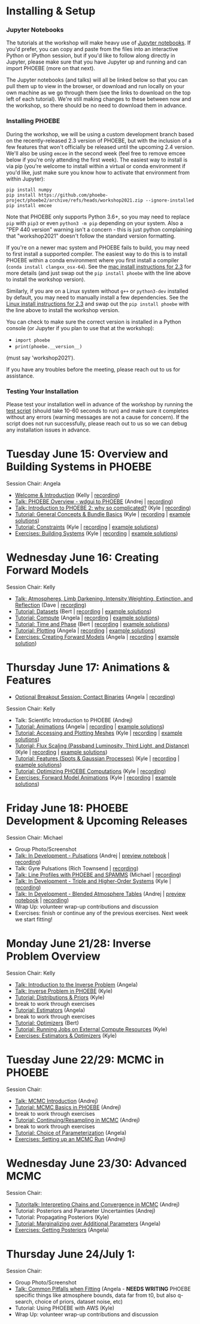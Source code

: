# Installing & Setup

### Jupyter Notebooks

The tutorials at the workshop will make heavy use of [Jupyter notebooks](https://jupyter.org/install).  If you'd prefer, you can copy and paste from the files into an interactive Python or IPython session, but if you'd like to follow along directly in Jupyter, please make sure that you have Jupyter up and running and can import PHOEBE (more on that next).

The Jupyter notebooks (and talks) will all be linked below so that you can pull them up to view in the browser, or download and run locally on your own machine as we go through them (see the links to download on the top left of each tutorial).  We're still making changes to these between now and the workshop, so there should be no need to download them in advance.

### Installing PHOEBE

During the workshop, we will be using a custom development branch based on the recently-released 2.3 version of PHOEBE, but with the inclusion of a few features that won't officially be released until the upcoming 2.4 version.  We'll also be using `emcee` in the second week (feel free to remove emcee below if you're only attending the first week).  The easiest way to install is via pip (you're welcome to install within a virtual or conda environment if you'd like, just make sure you know how to activate that environment from within Jupyter):

```
pip install numpy
pip install https://github.com/phoebe-project/phoebe2/archive/refs/heads/workshop2021.zip --ignore-installed
pip install emcee
```

Note that PHOEBE only supports Python 3.6+, so you may need to replace `pip` with `pip3` or even `python3 -m pip` depending on your system.  Also a "PEP 440 version" warning isn't a concern - this is just python complaining that "workshop2021" doesn't follow the standard version formatting.

If you're on a newer mac system and PHOEBE fails to build, you may need to first install a supported compiler.  The easiest way to do this is to install PHOEBE within a conda environment where you first install a compiler (`conda install clangxx_osx-64`).  See the [mac install instructions for 2.3](http://phoebe-project.org/install/latest/mac/auto) for more details (and just swap out the `pip install phoebe` with the line above to install the workshop version).

Similarly, if you are on a Linux system without `g++` or `python3-dev` installed by default, you may need to manually install a few dependencies.  See the [Linux install instructions for 2.3](http://phoebe-project.org/install/latest/linux/auto) and swap out the `pip install phoebe` with the line above to install the workshop version.

You can check to make sure the correct version is installed in a Python console (or Jupyter if you plan to use that at the workshop):

* `import phoebe`
* `print(phoebe.__version__)`

(must say 'workshop2021').

If you have any troubles before the meeting, please reach out to us for assistance.


### Testing Your Installation

Please test your installation well in advance of the workshop by running the [test script](https://raw.githubusercontent.com/phoebe-project/phoebe2-workshop/2021june/test_install.py) (should take 10-60 seconds to run) and make sure it completes without any errors (warning messages are not a cause for concern).  If the script does not run successfully, please reach out to us so we can debug any installation issues in advance.

# Tuesday June 15: Overview and Building Systems in PHOEBE

Session Chair: Angela

* [Welcome & Introduction](https://docs.google.com/presentation/d/e/2PACX-1vTPiLVRPAUJnrSyNgqpWXbuQduLDqp36RP6inq5-QdtYA0nnLTjsQN1FuyhVIgvW9fHkiz_FAEpNrjp/pub?start=false&loop=false&delayms=3000) (Kelly | [recording](http://phoebe-project.org/static/workshops/2021june/2021.06.15.01_welcome.mp4))
* [Talk: PHOEBE Overview - wdgui to PHOEBE](https://docs.google.com/presentation/d/e/2PACX-1vTeR0gdxhuHt7-rEQMK5SEM3bGETEF-ItWQHsvmr8cwt1bNqJuMflTABL8vvV6jrNEdPqRaIpL8-TiJ/pub?start=false&loop=false&delayms=3000) (Andrej | [recording](http://phoebe-project.org/static/workshops/2021june/2021.06.15.02_overview.mp4))
* [Talk: Introduction to PHOEBE 2: why so complicated?](https://docs.google.com/presentation/d/e/2PACX-1vTdjGepiD4v0VvAv8DQsed_uCQ4SMYPqfUtCLzvR92PKjnSSeTZ9qWuZpVbzdNxWBE445BwigEg9Tv7/pub?start=false&loop=false&delayms=3000) (Kyle | [recording](http://phoebe-project.org/static/workshops/2021june/2021.06.15.03_intro.mp4))
* [Tutorial: General Concepts & Bundle Basics](./Tutorial_01_bundle_basics.ipynb) (Kyle | [recording](http://phoebe-project.org/static/workshops/2021june/2021.06.15.04_general_concepts.mp4) | [example solutions](./Tutorial_01_bundle_basics_solutions.ipynb))
* [Tutorial: Constraints](./Tutorial_02_constraints.ipynb) (Kyle | [recording](http://phoebe-project.org/static/workshops/2021june/2021.06.15.05_constraints.mp4) | [example solutions](./Tutorial_02_constraints_solutions.ipynb))
* [Exercises: Building Systems](./Exercises_01_building_systems.ipynb) (Kyle | [recording](http://phoebe-project.org/static/workshops/2021june/2021.06.15.06_exercises.mp4) | [example solutions](./Exercises_01_building_systems_solutions.ipynb))


# Wednesday June 16: Creating Forward Models

Session Chair: Kelly

* [Talk: Atmospheres, Limb Darkening, Intensity Weighting, Extinction, and Reflection](https://docs.google.com/presentation/d/e/2PACX-1vSrILRxT1eygipBOurKZ2trffr5KQBRbK3y1TxY0-oydV1t4SaoZAWvDLZfUCc4iIZDzaHhlkVW8meM/pub?start=false&loop=false&delayms=3000) (Dave | [recording](http://phoebe-project.org/static/workshops/2021june/2021.06.16.01_atm_ld_extinction.mp4))
* [Tutorial: Datasets](./Tutorial_03_datasets.ipynb) (Bert | [recording](http://phoebe-project.org/static/workshops/2021june/2021.06.16.02_datasets.mp4) | [example solutions](./Tutorial_03_datasets_solutions.ipynb))
* [Tutorial: Compute](./Tutorial_04_compute.ipynb) (Angela | [recording](http://phoebe-project.org/static/workshops/2021june/2021.06.16.03_compute.mp4) | [example solutions](./Tutorial_04_compute_solutions.ipynb))
* [Tutorial: Time and Phase](./Tutorial_04b_time_and_phase.ipynb) (Bert | [recording](http://phoebe-project.org/static/workshops/2021june/2021.06.16.04_time_and_phase.mp4) | [example solutions](./Tutorial_04b_time_and_phase_solutions.ipynb))
* [Tutorial: Plotting](./Tutorial_05_plotting.ipynb) (Angela | [recording](http://phoebe-project.org/static/workshops/2021june/2021.06.16.05_plotting.mp4) | [example solutions](./Tutorial_05_plotting_solutions.ipynb))
* [Exercises: Creating Forward Models](./Exercises_02_forward_models.ipynb) (Angela | [recording](http://phoebe-project.org/static/workshops/2021june/2021.06.16.06_exercises.mp4) | [example solution](./Exercises_02_forward_models_solutions.ipynb))


# Thursday June 17: Animations & Features

* [Optional Breakout Session: Contact Binaries](./Tutorial_Semidetached_Contact.ipynb) (Angela | [recording](http://phoebe-project.org/static/workshops/2021june/2021.06.17.00_breakout_semidetached_contacts.mp4))

Session Chair: Kelly

* Talk: Scientific Introduction to PHOEBE (Andrej)
* [Tutorial: Animations](./Tutorial_05b_animations.ipynb) (Angela | [recording](http://phoebe-project.org/static/workshops/2021june/2021.06.17.02_animations.mp4) | [example solutions](./Tutorial_05b_animations_solutions.ipynb))
* [Tutorial: Accessing and Plotting Meshes](./Tutorial_05c_meshes.ipynb) (Kyle | [recording](http://phoebe-project.org/static/workshops/2021june/2021.06.17.03_meshes.mp4) | [example solutions](./Tutorial_05c_meshes_solutions.ipynb))
* [Tutorial: Flux Scaling (Passband Luminosity, Third Light, and Distance)](./Tutorial_pblum_l3_distance.ipynb) (Kyle | [recording](http://phoebe-project.org/static/workshops/2021june/2021.06.17.04_flux_scaling.mp4) | [example solutions](./Tutorial_pblum_l3_distance_solutions.ipynb))
* [Tutorial: Features (Spots & Gaussian Processes)](./Tutorial_06_features.ipynb) (Kyle | [recording](http://phoebe-project.org/static/workshops/2021june/2021.06.17.05_features.mp4) | [example solutions](./Tutorial_06_features_solutions.ipynb))
* [Tutorial: Optimizing PHOEBE Computations](./Tutorial_optimizing_computations.ipynb) (Kyle | [recording](http://phoebe-project.org/static/workshops/2021june/2021.06.17.06_optimizing_compute.mp4))
* [Exercises: Forward Model Animations](./Exercises_03_animations.ipynb) (Kyle | [recording](http://phoebe-project.org/static/workshops/2021june/2021.06.17.07_exercises.mp4) | [example solutions](./Exercises_03_animations_solutions.ipynb))



# Friday June 18: PHOEBE Development & Upcoming Releases

Session Chair: Michael

* Group Photo/Screenshot
* [Talk: In Development - Pulsations](https://docs.google.com/presentation/d/e/2PACX-1vR13F6t5UqxxLntwHs5_sVo8YW-xzRlq2BOm08KxRMYAETPqH8qHsmL6M8BvNNTXEzStFYcvKF-IjK5/pub?start=false&loop=false&delayms=3000) (Andrej | [preview notebook](./Pulsations_preview.ipynb) | [recording](http://phoebe-project.org/static/workshops/2021june/2021.06.18.01_pulsations.mp4))
* Talk: Gyre Pulsations (Rich Townsend | [recording](http://phoebe-project.org/static/workshops/2021june/2021.06.18.02_gyre.mp4))
* [Talk: Line Profiles with PHOEBE and SPAMMS](https://docs.google.com/presentation/d/e/2PACX-1vSo-SUbwSx1-5PBwsx_jGKYTihsJsZc4sCauEVi96CT57ZAo-XUdmagSvcCoN_tmhQBT-FaLoeAYR2U/pub?start=false&loop=false&delayms=3000) (Michael | [recording](http://phoebe-project.org/static/workshops/2021june/2021.06.18.03_spamms.mp4))
* [Talk: In Development - Triple and Higher-Order Systems](https://docs.google.com/presentation/d/e/2PACX-1vSk1awjZ-mrvsSOQunNYikwGr6PjdAseIhPEnh84ABExkgAvAzZ1QF2WEMVIr04IMYPQYwEoPGDjir2/pub?start=false&loop=false&delayms=3000) (Kyle | [recording](http://phoebe-project.org/static/workshops/2021june/2021.06.18.04_triples.mp4))
* [Talk: In Development - Blended Atmosphere Tables](https://docs.google.com/presentation/d/e/2PACX-1vRMJxgdwwWs-IF1OY9ligGgNVul2z1Kk_GjRgH9-hFpkN8gJqtFcQUG4D3wzrsN998pvqt4bMNTtrfB/pub?start=false&loop=false&delayms=3000) (Andrej | [preview notebook](./Imputing.ipynb) | [recording](http://phoebe-project.org/static/workshops/2021june/2021.06.18.05_blending.mp4))
* Wrap Up: volunteer wrap-up contributions and discussion
* Exercises: finish or continue any of the previous exercises.  Next week we start fitting!


# Monday June 21/28: Inverse Problem Overview

Session Chair: Kelly

* [Talk: Introduction to the Inverse Problem](https://docs.google.com/presentation/d/e/2PACX-1vTtiioAwAllKi9rycyklKPGbbji2cS9sf2wp9nvkccKtb7T_RaYHL7ByFUXy8fhvaM7MlOLi2eCYdtV/pub?start=false&loop=false&delayms=3000) (Angela)
* [Talk: Inverse Problem in PHOEBE](https://docs.google.com/presentation/d/e/2PACX-1vQsVUENU9QuQSFu2f5qvfJy9HJfgn3EqodG1nxuHXR4gukbt5J39aXmI8XDXo40RMJ93omsTix826z5/pub?start=false&loop=false&delayms=3000) (Kyle)
* [Tutorial: Distributions & Priors](./Tutorial_07_distributions.ipynb) (Kyle)
* break to work through exercises
* [Tutorial: Estimators](./Tutorial_08a_estimators.ipynb) (Angela)
* break to work through exercises
* [Tutorial: Optimizers](./Tutorial_08b_optimizers.ipynb) (Bert)
* [Tutorial: Running Jobs on External Compute Resources](./Tutorial_09_server.ipynb) (Kyle)
* [Exercises: Estimators & Optimizers](./Exercises_05_estimators_optimizers.ipynb) (Kyle)

# Tuesday June 22/29: MCMC in PHOEBE

Session Chair:

* [Talk: MCMC Introduction](./mcmc_generic.ipynb) (Andrej)
* [Tutorial: MCMC Basics in PHOEBE](./Tutorial_10_mcmc.ipynb) (Andrej)
* break to work through exercises
* [Tutorial: Continuing/Resampling in MCMC](./Tutorial_11_mcmc_continued.ipynb) (Andrej)
* break to work through exercises
* [Tutorial: Choice of Parameterization](./Tutorial_parametrization.ipynb) (Angela)
* [Exercises: Setting up an MCMC Run](./Exercises_06_mcmc.ipynb) (Andrej)

# Wednesday June 23/30: Advanced MCMC

Session Chair:

* [Tutoritalk: Interpreting Chains and Convergence in MCMC](./Tutorial_12_convergence.ipynb) (Andrej)
* Tutorial: Posteriors and Parameter Uncertainties (Andrej)
* Tutorial: Propagating Posteriors (Kyle)
* [Tutorial: Marginalizing over Additional Parameters](./Tutorial_marginalization.ipynb) (Angela)
* [Exercises: Getting Posteriors](./Exercises_07_posteriors.ipynb) (Angela)

# Thursday June 24/July 1:

Session Chair:

* Group Photo/Screenshot
* [Talk: Common Pitfalls when Fitting](https://docs.google.com/presentation/d/e/2PACX-1vQ7tNOfVPpBuOn49D0jChGsKALZpgCbYUHGRYVbO4EV8kYo_eQbIaOwzOu7pDP0-5A7bjrsxvUphKIk/pub?start=false&loop=false&delayms=3000) (Angela - **NEEDS WRITING** PHOEBE specific things like atmosphere bounds, data far from t0, but also q-search, choice of priors, dataset noise, etc)
* Tutorial: Using PHOEBE with AWS (Kyle)
* Wrap Up: volunteer wrap-up contributions and discussion
